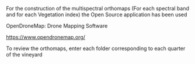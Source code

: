 For the construction of the multispectral orthomaps (For each spectral band and for each Vegetation index) the Open Source application has been used

OpenDroneMap: Drone Mapping Software

https://www.opendronemap.org/

To review the orthomaps, enter each folder corresponding to each quarter of the vineyard
